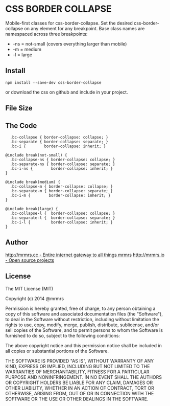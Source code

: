 # CSS BORDER COLLAPSE

  Mobile-first classes for css-border-collapse.
  Set the desired css-border-collapse on any element for any breakpoint.
  Base class names are namespaced across three breakpoints:

*  -ns = not-small (covers everything larger than mobile)
*  -m  = medium
*  -l  = large

## Install
```
npm install --save-dev css-border-collapse
```
or download the css on github and include in your project.

## File Size


## The Code
```
  .bc-collapse { border-collapse: collapse; }
  .bc-separate { border-collapse: separate; }
  .bc-i {        border-collapse: inherit; }

@include break(not-small) {
  .bc-collapse-ns { border-collapse: collapse; }
  .bc-separate-ns { border-collapse: separate; }
  .bc-i-ns {        border-collapse: inherit; }
}

@include break(medium) {
  .bc-collapse-m { border-collapse: collapse; }
  .bc-separate-m { border-collapse: separate; }
  .bc-i-m {        border-collapse: inherit; }
}

@include break(large) {
  .bc-collapse-l {  border-collapse: collapse; }
  .bc-separate-l {  border-collapse: separate; }
  .bc-i-l {         border-collapse: inherit; }
}

```

## Author

[http://mrmrs.cc - Entire internet gateway to all things mrmrs](http://mrmrs.cc)
[http://mrmrs.io - Open source projects](http://mrmrs.io)

## License

The MIT License (MIT)

Copyright (c) 2014 @mrmrs

Permission is hereby granted, free of charge, to any person obtaining a copy
of this software and associated documentation files (the "Software"), to deal
in the Software without restriction, including without limitation the rights
to use, copy, modify, merge, publish, distribute, sublicense, and/or sell
copies of the Software, and to permit persons to whom the Software is
furnished to do so, subject to the following conditions:

The above copyright notice and this permission notice shall be included in
all copies or substantial portions of the Software.

THE SOFTWARE IS PROVIDED "AS IS", WITHOUT WARRANTY OF ANY KIND, EXPRESS OR
IMPLIED, INCLUDING BUT NOT LIMITED TO THE WARRANTIES OF MERCHANTABILITY,
FITNESS FOR A PARTICULAR PURPOSE AND NONINFRINGEMENT. IN NO EVENT SHALL THE
AUTHORS OR COPYRIGHT HOLDERS BE LIABLE FOR ANY CLAIM, DAMAGES OR OTHER
LIABILITY, WHETHER IN AN ACTION OF CONTRACT, TORT OR OTHERWISE, ARISING FROM,
OUT OF OR IN CONNECTION WITH THE SOFTWARE OR THE USE OR OTHER DEALINGS IN
THE SOFTWARE.

